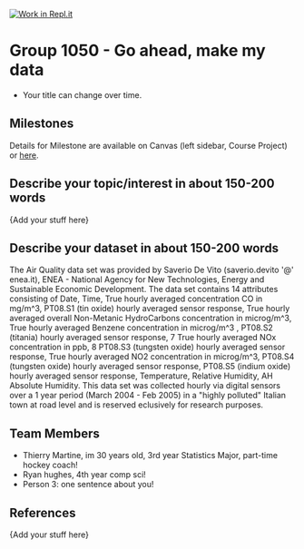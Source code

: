 [![Work in Repl.it](https://classroom.github.com/assets/work-in-replit-14baed9a392b3a25080506f3b7b6d57f295ec2978f6f33ec97e36a161684cbe9.svg)](https://classroom.github.com/online_ide?assignment_repo_id=360943&assignment_repo_type=GroupAssignmentRepo)
# Group 1050 - Go ahead, make my data

- Your title can change over time.

## Milestones

Details for Milestone are available on Canvas (left sidebar, Course Project) or [here](https://firas.moosvi.com/courses/data301/project/milestone01.html).

## Describe your topic/interest in about 150-200 words

{Add your stuff here}

## Describe your dataset in about 150-200 words

   The Air Quality data set was provided by Saverio De Vito (saverio.devito '@' enea.it), ENEA - National Agency for New Technologies, Energy and Sustainable Economic Development. The data set contains 14 attributes consisting of Date, Time, True hourly averaged concentration CO in mg/m^3, PT08.S1 (tin oxide) hourly averaged sensor response, True hourly averaged overall Non-Metanic HydroCarbons concentration in microg/m^3, True hourly averaged Benzene concentration in microg/m^3 , PT08.S2 (titania) hourly averaged sensor response, 7 True hourly averaged NOx concentration in ppb, 8 PT08.S3 (tungsten oxide) hourly averaged sensor response, True hourly averaged NO2 concentration in microg/m^3, PT08.S4 (tungsten oxide) hourly averaged sensor response, PT08.S5 (indium oxide) hourly averaged sensor response, Temperature, Relative Humidity, AH Absolute Humidity. This data set was collected hourly via digital sensors over a 1 year period (March 2004 - Feb 2005) in a "highly polluted" Italian town at road level and is reserved eclusively for research purposes.
## Team Members


- Thierry Martine, im 30 years old, 3rd year Statistics Major, part-time hockey coach!
- Ryan hughes, 4th year comp sci!
- Person 3: one sentence about you!

## References

{Add your stuff here}
